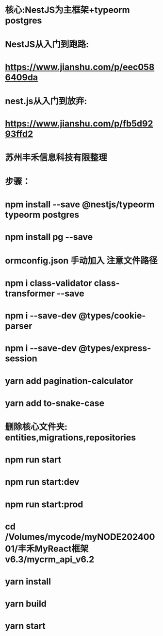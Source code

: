 # 核心:NestJS为主框架+typeorm postgres
# NestJS从入门到跑路:
# https://www.jianshu.com/p/eec0586409da
# nest.js从入门到放弃:
# https://www.jianshu.com/p/fb5d9293ffd2
# 苏州丰禾信息科技有限整理
# 步骤：
# npm install --save @nestjs/typeorm typeorm postgres
# npm install pg --save
# ormconfig.json 手动加入 注意文件路径
# npm i class-validator class-transformer --save
# npm i --save-dev @types/cookie-parser
# npm i --save-dev @types/express-session
# yarn add pagination-calculator
# yarn add to-snake-case
# 删除核心文件夹: entities,migrations,repositories
# npm run start
# npm run start:dev
# npm run start:prod
# cd  /Volumes/mycode/myNODE20240001/丰禾MyReact框架v6.3/mycrm_api_v6.2
# yarn install
# yarn build
# yarn start